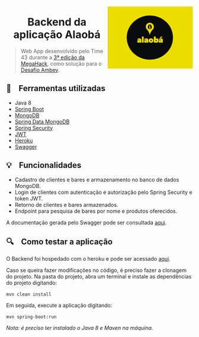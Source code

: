 <p>
  <img align="right" style="border-radius=15px;" width="230" height="168" src="https://github.com/eduardorcury/megahack3-backend/blob/master/alaob%C3%A1-logo.png">
<h1 align="center"> Backend da aplicação Alaobá </h1>
</p>

> Web App desenvolvido pelo Time 43 durante a [3ª edição da MegaHack](https://www.megahack.com.br/), como solução para o [Desafio Ambev](https://www.c4publicidade.com.br/megahack/wp-content/uploads/2020/06/Desafio-Ambev.pdf).

## :wrench: &nbsp;&nbsp; Ferramentas utilizadas

- Java 8
- [Spring Boot](https://github.com/spring-projects/spring-boot)
- [MongoDB](https://github.com/mongodb/mongo)
- [Spring Data MongoDB](https://github.com/spring-projects/spring-data-mongodb)
- [Spring Security](https://github.com/spring-projects/spring-security)
- [JWT](https://jwt.io/)
- [Heroku](https://www.heroku.com/)
- [Swagger](https://swagger.io/)

## :bulb: &nbsp;&nbsp; Funcionalidades

- Cadastro de clientes e bares e armazenamento no banco de dados MongoDB.
- Login de clientes com autenticação e autorização pelo Spring Security e token JWT. 
- Retorno de clientes e bares armazenados.
- Endpoint para pesquisa de bares por nome e produtos oferecidos.

A documentação gerada pelo Swagger pode ser consultada [aqui](https://megahack3-time43-backend.herokuapp.com/swagger-ui.html).

## :mag: &nbsp;&nbsp; Como testar a aplicação

O Backend foi hospedado com o heroku e pode ser acessado [aqui](https://megahack3-time43-backend.herokuapp.com/).

Caso se queira fazer modificações no código, é preciso fazer a clonagem do projeto. Na pasta do projeto, abra um terminal e instale as dependências do projeto digitando:
```
mvn clean install
```
Em seguida, execute a aplicação digitando:
```
mvn spring-boot:run
```
*Nota: é preciso ter instalado o Java 8 e Maven na máquina.*


